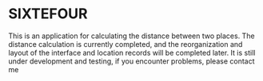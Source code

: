 # SIXTEFOUR
This is an application for calculating the distance between two places. The distance calculation is currently completed, and the reorganization and layout of the interface and location records will be completed later. It is still under development and testing, if you encounter problems, please contact me
